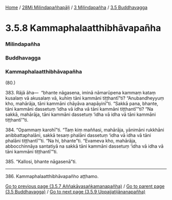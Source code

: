 
[Home](/) / [28Mi Milindapañhapāḷi](../../../28Mi.md) / [3 Milindapañha](../../3.md) / [3.5 Buddhavagga](../3.5.md)

# 3.5.8 Kammaphalaatthibhāvapañha

### Milindapañha

### Buddhavagga

### Kammaphalaatthibhāvapañha

(80.)

383\. Rājā āha—  “bhante nāgasena, iminā nāmarūpena kammaṃ kataṃ kusalaṃ vā akusalaṃ vā, kuhiṃ tāni kammāni tiṭṭhantī”ti? “Anubandheyyuṃ kho, mahārāja, tāni kammāni chāyāva anapāyinī”ti. “Sakkā pana, bhante, tāni kammāni dassetuṃ ‘idha vā idha vā tāni kammāni tiṭṭhantī’”ti? “Na sakkā, mahārāja, tāni kammāni dassetuṃ ‘idha vā idha vā tāni kammāni tiṭṭhantī’”ti.

384\. “Opammaṃ karohī”ti. “Taṃ kiṃ maññasi, mahārāja, yānimāni rukkhāni anibbattaphalāni, sakkā tesaṃ phalāni dassetuṃ ‘idha vā idha vā tāni phalāni tiṭṭhantī’”ti. “Na hi, bhante”ti. “Evameva kho, mahārāja, abbocchinnāya santatiyā na sakkā tāni kammāni dassetuṃ ‘idha vā idha vā tāni kammāni tiṭṭhantī’”ti.

385\. “Kallosi, bhante nāgasenā”ti.

---

386\. Kammaphalaatthibhāvapañho aṭṭhamo.



[Go to previous page (3.5.7 Aññakāyasaṅkamanapañha)](3.5.7.md) / [Go to parent page (3.5 Buddhavagga)](../3.5.md) / [Go to next page (3.5.9 Uppajjatijānanapañha)](3.5.9.md)


